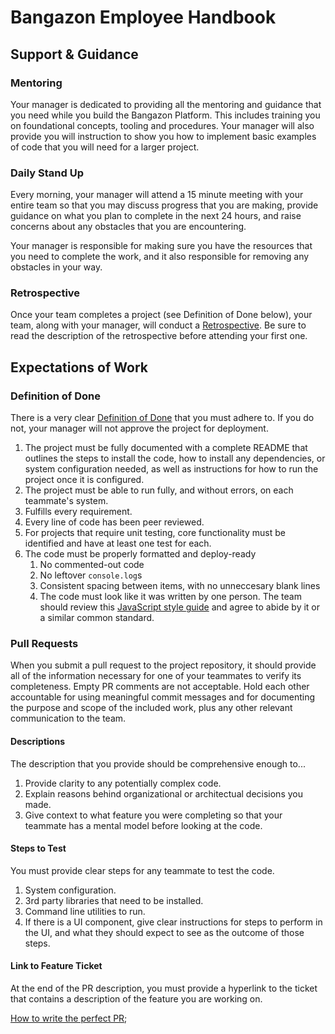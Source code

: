 # Bangazon Employee Handbook

## Support & Guidance

### Mentoring

Your manager is dedicated to providing all the mentoring and guidance that you need while you build the Bangazon Platform. This includes training you on foundational concepts, tooling and procedures. Your manager will also provide you will instruction to show you how to implement basic examples of code that you will need for a larger project.

### Daily Stand Up

Every morning, your manager will attend a 15 minute meeting with your entire team so that you may discuss progress that you are making, provide guidance on what you plan to complete in the next 24 hours, and raise concerns about any obstacles that you are encountering.

Your manager is responsible for making sure you have the resources that you need to complete the work, and it also responsible for removing any obstacles in your way.

### Retrospective

Once your team completes a project (see Definition of Done below), your team, along with your manager, will conduct a [Retrospective](https://www.mountaingoatsoftware.com/agile/scrum/sprint-retrospective). Be sure to read the description of the retrospective before attending your first one.

## Expectations of Work

### Definition of Done

There is a very clear [Definition of Done](https://www.agilealliance.org/glossary/definition-of-done/) that you must adhere to. If you do not, your manager will not approve the project for deployment.

1. The project must be fully documented with a complete README that outlines the steps to install the code, how to install any dependencies, or system configuration needed, as well as instructions for how to run the project once it is configured.
1. The project must be able to run fully, and without errors, on each teammate's system.
1. Fulfills every requirement.
1. Every line of code has been peer reviewed.
1. For projects that require unit testing, core functionality must be identified and have at least one test for each.
1. The code must be properly formatted and deploy-ready
    1. No commented-out code
    1. No leftover `console.log`s
    1. Consistent spacing between items, with no unneccesary blank lines
    1. The code must look like it was written by one person. The team should review this [JavaScript style guide](https://contribute.jquery.org/style-guide/js/#comments) and agree to abide by it or a similar common standard.

### Pull Requests

When you submit a pull request to the project repository, it should provide all of the information necessary for one of your teammates to verify its completeness. Empty PR comments are not acceptable. Hold each other accountable for using meaningful commit messages and for documenting the purpose and scope of the included work, plus any other relevant communication to the team.

#### Descriptions

The description that you provide should be comprehensive enough to...

1. Provide clarity to any potentially complex code.
1. Explain reasons behind organizational or architectual decisions you made.
1. Give context to what feature you were completing so that your teammate has a mental model before looking at the code.

#### Steps to Test

You must provide clear steps for any teammate to test the code.

1. System configuration.
1. 3rd party libraries that need to be installed.
1. Command line utilities to run.
1. If there is a UI component, give clear instructions for steps to perform in the UI, and what they should expect to see as the outcome of those steps.

#### Link to Feature Ticket

At the end of the PR description, you must provide a hyperlink to the ticket that contains a description of the feature you are working on.

[How to write the perfect PR](https://github.com/blog/1943-how-to-write-the-perfect-pull-request);

